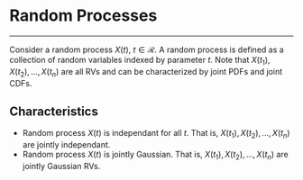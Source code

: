 # Random Processes
---

Consider a random process $X(t),\ t \in \mathcal{R}$. A random process is defined as a collection of random variables indexed by parameter $t$.
Note that $X(t_{1}), X(t_{2}), ..., X(t_{n})$ are all RVs and can be characterized by joint PDFs and joint CDFs.

## Characteristics

- Random process $X(t)$ is independant for all $t$. That is, $X(t_{1}), X(t_{2}), ..., X(t_{n})$ are jointly independant.
- Random process $X(t)$ is jointly Gaussian. That is, $X(t_{1}), X(t_{2}), ..., X(t_{n})$ are jointly Gaussian RVs.